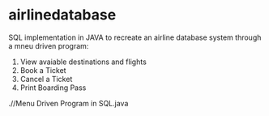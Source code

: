 # airlinedatabase
SQL implementation in JAVA to recreate an airline database system through a mneu driven program:
1. View avaiable destinations and flights
2. Book a Ticket
3. Cancel a Ticket
4. Print Boarding Pass

.//Menu Driven Program in SQL.java
